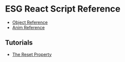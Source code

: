 # ESG React Script Reference


* [Object Reference](https://github.com/easystreetgames/Rob-Harris-Portfolio/blob/main/React%20Script%20Reference/objects.md)
* [Anim Reference](https://github.com/easystreetgames/Rob-Harris-Portfolio/blob/main/React%20Script%20Reference/anims.md)

## Tutorials

* [The Reset Property](https://github.com/easystreetgames/Rob-Harris-Portfolio/blob/main/React%20Script%20Reference/reset.md)

